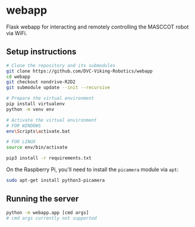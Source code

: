 # webapp
Flask webapp for interacting and remotely controlling the MASCCOT robot via WiFi.

## Setup instructions
```bash
# Clone the repository and its submodules
git clone https://github.com/DVC-Viking-Robotics/webapp
cd webapp
git checkout nondrive-R2D2
git submodule update --init --recursive

# Prepare the virtual environment
pip install virtualenv
python -m venv env
```
```bash
# Activate the virtual environment
# FOR WINDOWS
env\Scripts\activate.bat

# FOR LINUX
source env/bin/activate

pip3 install -r requirements.txt
```

On the Raspberry Pi, you'll need to install the `picamera` module via `apt`:
```bash
sudo apt-get install python3-picamera
```

## Running the server
```bash
python -m webapp.app [cmd args]
# cmd args currently not supported
```


